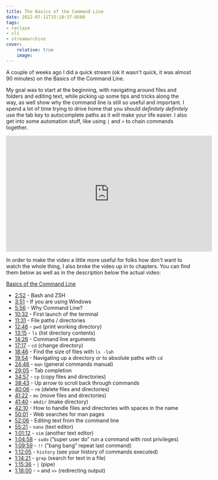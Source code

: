 ```yaml
---
title: The Basics of the Command Line 
date: 2022-07-11T15:10:37-0500
tags:
- reclaim
- cli
- streamarchive
cover:
    relative: true
    image: 
---
```

A couple of weeks ago I did a quick stream (ok it wasn't quick, it was almost 90 minutes) on the Basics of the Command Line.

My goal was to start at the beginning, with navigating around files and folders and editing text, while picking up some tips and tricks along the way, as well show why the command line is still so useful and important. I spend a lot of time trying to drive home that you should _definitely definitely_ use the tab key to autocomplete paths as it will make your life easier. I also get into some automation stuff, like using `|` and `>` to chain commands together.

<iframe title="Basics of the  Command Line" src="https://video.jadin.me/videos/embed/c6cbc052-84a2-493f-89ed-74739ef3e6a2" allowfullscreen="" sandbox="allow-same-origin allow-scripts allow-popups" width="560" height="315" frameborder="0"></iframe>

In order to make the video a little more useful for folks how don't want to watch the whole thing, I also broke the video up in to chapters. You can find them below as well as in the description below the actual video:

[Basics of the Command Line](https://video.jadin.me/w/qxN2Gu9VC6zjDZsT5Eatw3)

- [2:52](https://video.jadin.me/w/qxN2Gu9VC6zjDZsT5Eatw3?start=2m52s) - Bash and ZSH
- [3:51](https://video.jadin.me/w/qxN2Gu9VC6zjDZsT5Eatw3?start=3m51s) - If you are using Windows
- [5:56](https://video.jadin.me/w/qxN2Gu9VC6zjDZsT5Eatw3?start=5m56s) - Why Command Line?
- [10:32](https://video.jadin.me/w/qxN2Gu9VC6zjDZsT5Eatw3?start=10m32s) - First launch of the terminal
- [11:31](https://video.jadin.me/w/qxN2Gu9VC6zjDZsT5Eatw3?start=11m31s) - File paths / directories
- [12:46](https://video.jadin.me/w/qxN2Gu9VC6zjDZsT5Eatw3?start=12m46s) - `pwd` (print working directory)
- [13:15](https://video.jadin.me/w/qxN2Gu9VC6zjDZsT5Eatw3?start=13m15s) - `ls` (list directory contents)
- [14:26](https://video.jadin.me/w/qxN2Gu9VC6zjDZsT5Eatw3?start=14m26s) - Command line arguments
- [17:17](https://video.jadin.me/w/qxN2Gu9VC6zjDZsT5Eatw3?start=17m17s) - `cd` (change directory)
- [18:46](https://video.jadin.me/w/qxN2Gu9VC6zjDZsT5Eatw3?start=18m46s) - Find the size of files with `ls -lah`
- [19:54](https://video.jadin.me/w/qxN2Gu9VC6zjDZsT5Eatw3?start=19m54s) - Navigating up a directory or to absolute paths with `cd`
- [24:46](https://video.jadin.me/w/qxN2Gu9VC6zjDZsT5Eatw3?start=24m46s) - `man` (general commands manual)
- [29:05](https://video.jadin.me/w/qxN2Gu9VC6zjDZsT5Eatw3?start=29m5s) - Tab completion
- [34:57](https://video.jadin.me/w/qxN2Gu9VC6zjDZsT5Eatw3?start=34m57s) - `cp` (copy files and directories)
- [38:43](https://video.jadin.me/w/qxN2Gu9VC6zjDZsT5Eatw3?start=38m43s) - Up arrow to scroll back through commands
- [40:06](https://video.jadin.me/w/qxN2Gu9VC6zjDZsT5Eatw3?start=40m6s) - `rm` (delete files and directories)
- [41:22](https://video.jadin.me/w/qxN2Gu9VC6zjDZsT5Eatw3?start=41m22s) - `mv` (move files and directories)
- [41:40](https://video.jadin.me/w/qxN2Gu9VC6zjDZsT5Eatw3?start=41m40s) - `mkdir` (make directory)
- [42:10](https://video.jadin.me/w/qxN2Gu9VC6zjDZsT5Eatw3?start=42m10s) - How to handle files and directories with spaces in the name
- [50:01](https://video.jadin.me/w/qxN2Gu9VC6zjDZsT5Eatw3?start=50m1s) - Web searches for man pages
- [52:06](https://video.jadin.me/w/qxN2Gu9VC6zjDZsT5Eatw3?start=52m6s) - Editing text from the command line
- [55:21](https://video.jadin.me/w/qxN2Gu9VC6zjDZsT5Eatw3?start=55m21s) - `nano` (text editor)
- [1:01:12](https://video.jadin.me/w/qxN2Gu9VC6zjDZsT5Eatw3?start=1h1m12s) - `vim` (another text editor)
- [1:04:58](https://video.jadin.me/w/qxN2Gu9VC6zjDZsT5Eatw3?start=1h4m58s) - `sudo` (”super user do” run a command with root privileges)
- [1:09:59](https://video.jadin.me/w/qxN2Gu9VC6zjDZsT5Eatw3?start=1h9m59s) - `!!` (”bang bang” repeat last command)
- [1:12:05](https://video.jadin.me/w/qxN2Gu9VC6zjDZsT5Eatw3?start=1h12m5s) - `history` (see your history of commands executed)
- [1:14:21](https://video.jadin.me/w/qxN2Gu9VC6zjDZsT5Eatw3?start=1h14m21s) - `grep` (search for text in a file)
- [1:15:36](https://video.jadin.me/w/qxN2Gu9VC6zjDZsT5Eatw3?start=1h15m36s) - `|` (pipe)
- [1:18:00](https://video.jadin.me/w/qxN2Gu9VC6zjDZsT5Eatw3?start=1h18m) - `>` and `>>` (redirecting output)
